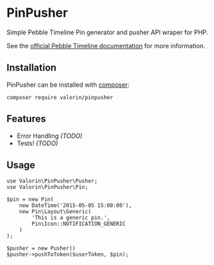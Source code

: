 # PinPusher

Simple Pebble Timeline Pin generator and pusher API wraper for PHP.

See the [official Pebble Timeline documentation](http://developer.getpebble.com/guides/timeline/) for more information.

## Installation

PinPusher can be installed with [composer](https://getcomposer.org/):

```
composer require valorin/pinpusher
```

## Features

- Error Handling *(TODO)*
- Tests! *(TODO)*

## Usage

```
use Valorin\PinPusher\Pusher;
use Valorin\PinPusher\Pin;

$pin = new Pin(
    new DateTime('2015-05-05 15:00:00'),
    new Pin\Layout\Generic(
        'This is a generic pin.',
        Pin\Icon::NOTIFICATION_GENERIC
    )
);

$pusher = new Pusher()
$pusher->pushToToken($userToken, $pin);
```
